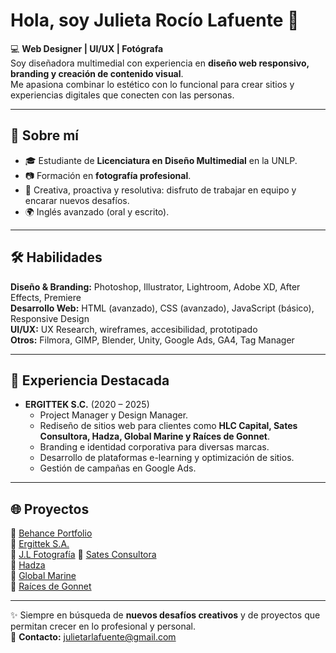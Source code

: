 # Hola, soy Julieta Rocío Lafuente 👋  

💻 **Web Designer | UI/UX | Fotógrafa**  
Soy diseñadora multimedial con experiencia en **diseño web responsivo, branding y creación de contenido visual**.  
Me apasiona combinar lo estético con lo funcional para crear sitios y experiencias digitales que conecten con las personas.  

---

## 🚀 Sobre mí  
- 🎓 Estudiante de **Licenciatura en Diseño Multimedial** en la UNLP.  
- 📷 Formación en **fotografía profesional**.  
- 🎨 Creativa, proactiva y resolutiva: disfruto de trabajar en equipo y encarar nuevos desafíos.  
- 🌍 Inglés avanzado (oral y escrito).  

---

## 🛠️ Habilidades  
**Diseño & Branding:** Photoshop, Illustrator, Lightroom, Adobe XD, After Effects, Premiere  
**Desarrollo Web:** HTML (avanzado), CSS (avanzado), JavaScript (básico), Responsive Design  
**UI/UX:** UX Research, wireframes, accesibilidad, prototipado  
**Otros:** Filmora, GIMP, Blender, Unity, Google Ads, GA4, Tag Manager  

---

## 📌 Experiencia Destacada  
- **ERGITTEK S.C.** (2020 – 2025)  
  - Project Manager y Design Manager.  
  - Rediseño de sitios web para clientes como **HLC Capital, Sates Consultora, Hadza, Global Marine y Raíces de Gonnet**.  
  - Branding e identidad corporativa para diversas marcas.  
  - Desarrollo de plataformas e-learning y optimización de sitios.  
  - Gestión de campañas en Google Ads.  

---

## 🌐 Proyectos  
🔗 [Behance Portfolio](https://www.behance.net/JulietaRLafuente)  
🔗 [Ergittek S.A.](https://ergittek.com/)  
🔗 [J.L Fotografía](https://www.jl-fotografia.com/)
🔗 [Sates Consultora](http://www.satesconsultora.com/)  
🔗 [Hadza](https://hadza.com.ar/)  
🔗 [Global Marine](https://www.globalmarinesvc.com/)  
🔗 [Raíces de Gonnet](http://www.raicesdegonnet.com.ar/)  

---

✨ Siempre en búsqueda de **nuevos desafíos creativos** y de proyectos que permitan crecer en lo profesional y personal.  
📩 **Contacto:** [julietarlafuente@gmail.com](mailto:julietarlafuente@gmail.com)  
